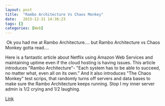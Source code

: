 ```yaml
---
layout: post
title:  "Rambo Architecture Vs Chaos Monkey"
date:   2015-12-31 14:36:23
tags: []
categories: [Web]
---
```


<span class="image featured"><img src="{{ site.baseurl }}/images/cm.jpg" alt=""></span>
Ok you had me at Rambo Architecture.... but Rambo Architecture vs Chaos Monkey gotta read....

Here is a fantastic article about Netflix using Amazon Web Services and maintaining uptime even if the cloud hosting is having issues. This article introduces "Rambo Architecture"- "Each system has to be able to succeed, no matter what, even all on its own.” And it also introduces "The Chaos Monkey" test scrips, that randomly turns off servers and data bases to make sure the Rambo Architecture keeps running. Stop I my inner server admin is 1/2 crying and 1/2 laughing.

[Link](http://techblog.netflix.com/2010/12/5-lessons-weve-learned-using-aws.html)
